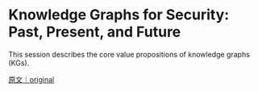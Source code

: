 
# Knowledge Graphs for Security: Past, Present, and Future

This session describes the core value propositions of knowledge graphs (KGs).

[原文｜original](https://insights.sei.cmu.edu/library/knowledge-graphs-for-security-past-present-and-future/)
        